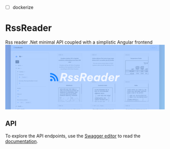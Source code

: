 
- [ ] dockerize

# RssReader
Rss reader .Net minimal API coupled with a simplistic Angular frontend
![](<Misc/showcase/intro.png>)

## API
To explore the API endpoints, use the [Swagger editor](https://editor.swagger.io/) to read the [documentation](api-documentation.json).
